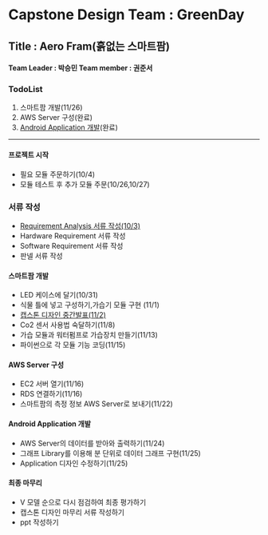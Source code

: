 # Capstone Design Team : GreenDay
## Title : Aero Fram(흙없는 스마트팜)
#### Team Leader : 박승민  Team member : 권준서

### TodoList
1. 스마트팜 개발(11/26)
2. AWS Server 구성(완료)
3. [Android Application 개발](https://github.com/parkkarn/CapstoneApp)(완료)
---
#### 프로젝트 시작
- 필요 모듈 주문하기(10/4)
- 모듈 테스트 후 추가 모듈 주문(10/26,10/27)

### 서류 작성
- [Requirement Analysis 서류 작성(10/3)](https://github.com/parkkarn/capstone/blob/main/V%EB%AA%A8%EB%8D%B8.xlsx)
- Hardware Requirement 서류 작성
- Software Requirement 서류 작성
- 판넬 서류 작성
  
#### 스마트팜 개발
- LED 케이스에 달기(10/31)
- 식물 틀에 넣고 구성하기,가습기 모듈 구현 (11/1)
- [캡스톤 디자인 중간발표(11/2)](https://github.com/parkkarn/capstone/blob/main/CapstoneDesign_middle_presentation.pptx)
- Co2 센서 사용법 숙달하기(11/8)
- 가습 모듈과 워터펌프로 가습장치 만들기(11/13)
- 파이썬으로 각 모듈 기능 코딩(11/15)

  
#### AWS Server 구성
- EC2 서버 열기(11/16)
- RDS 연결하기(11/16)
- 스마트팜의 측정 정보 AWS Server로 보내기(11/22)
  
#### Android Application 개발
- AWS Server의 데이터를 받아와 출력하기(11/24)
- 그래프 Library를 이용해 분 단위로 데이터 그래프 구현(11/25)
- Application 디자인 수정하기(11/25)

#### 최종 마무리
- V 모델 순으로 다시 점검하여 최종 평가하기
- 캡스톤 디자인 마무리 서류 작성하기
- ppt 작성하기
